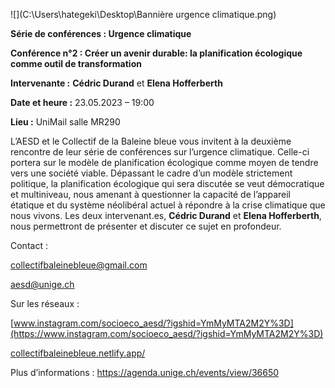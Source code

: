 ![](C:\Users\hategeki\Desktop\Bannière urgence climatique.png)

**Série de conférences : Urgence climatique**

**Conférence n°2 : Créer un avenir durable: la planification écologique comme outil de transformation**

**Intervenante :** **Cédric Durand** et **Elena Hofferberth**

**Date et heure :** 23.05.2023 – 19:00

**Lieu :** UniMail salle MR290

L’AESD et le Collectif de la Baleine bleue vous invitent à la deuxième  rencontre de leur série de conférences sur l’urgence climatique.  Celle-ci portera sur le modèle de planification écologique comme moyen  de tendre vers une société viable. Dépassant le cadre d’un modèle  strictement politique, la planification écologique qui sera discutée se  veut démocratique et multiniveau, nous amenant à questionner la capacité de l’appareil étatique et du système néolibéral actuel à répondre à la  crise climatique que nous vivons. Les deux intervenant.es, **Cédric Durand** et **Elena Hofferberth**, nous permettront de présenter et discuter ce sujet en profondeur.

Contact : 

collectifbaleinebleue@gmail.com

aesd@unige.ch 

Sur les réseaux :

[www.instagram.com/socioeco_aesd/?igshid=YmMyMTA2M2Y%3D](https://www.instagram.com/socioeco_aesd/?igshid=YmMyMTA2M2Y%3D)

[collectifbaleinebleue.netlify.app/](https://collectifbaleinebleue.netlify.app/)

Plus d’informations : https://agenda.unige.ch/events/view/36650